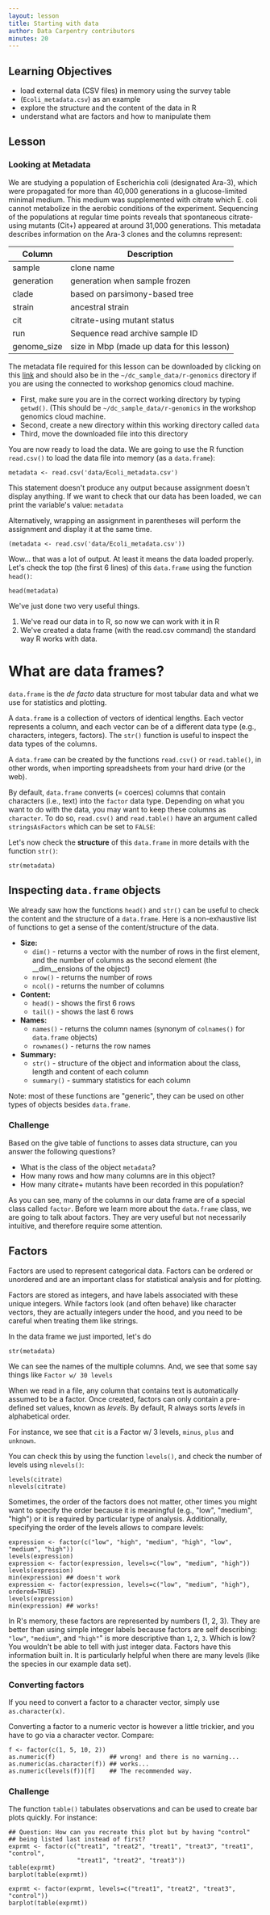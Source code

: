 ```yaml
---
layout: lesson
title: Starting with data
author: Data Carpentry contributors
minutes: 20
---
```



## Learning Objectives

- load external data (CSV files) in memory using the survey table
- (`Ecoli_metadata.csv`) as an example
-  explore the structure and the content of the data in R
-  understand what are factors and how to manipulate them

## Lesson

### Looking at Metadata


We are studying a population of Escherichia coli (designated Ara-3), which were propagated for more than 40,000 generations in a glucose-limited minimal medium. This medium was supplemented with citrate which E. coli cannot metabolize in the aerobic conditions of the experiment. Sequencing of the populations at regular time points reveals that spontaneous citrate-using mutants (Cit+) appeared at around 31,000 generations. This metadata describes information on the Ara-3 clones and the columns represent:

| Column           | Description                                |
|------------------|--------------------------------------------|
| sample           | clone name					|
| generation       | generation when sample frozen		|
| clade            | based on parsimony-based tree		|
| strain           | ancestral strain				|
| cit              | citrate-using mutant status		|
| run              | Sequence read archive sample ID		|
| genome_size      | size in Mbp (made up data for this lesson) |



The metadata file required for this lesson can be downloaded by clicking on this [link](./data/Ecoli_metadata.csv) and should also be in the `~/dc_sample_data/r-genomics` directory if you are using the connected to workshop genomics cloud machine. 

- First, make sure you are in the correct working directory by typing `getwd()`. (This should be `~/dc_sample_data/r-genomics` in the workshop genomics cloud machine. 
- Second, create a new directory within this working directory called `data`
- Third, move the downloaded file into this directory

You are now ready to load the data. We are going to use the R function  `read.csv()` to load the data file into memory (as a `data.frame`):

```{r, eval=TRUE,  purl=FALSE}
metadata <- read.csv('data/Ecoli_metadata.csv')
```

This statement doesn't produce any output because assignment doesn't display anything. If we want to check that our data has been loaded, we can print the variable's value: `metadata`

Alternatively, wrapping an assignment in parentheses will perform the assignment and display it at the same time.

```{r, eval = TRUE, purl = FALSE}
(metadata <- read.csv('data/Ecoli_metadata.csv'))
```

Wow... that was a lot of output. At least it means the data loaded properly. Let's check the top (the first 6 lines) of this `data.frame` using the function `head()`:

```{r, results='show', purl=FALSE}
head(metadata)
```

We've just done two very useful things.
1. We've read our data in to R, so now we can work with it in R
2. We've created a data frame (with the read.csv command) the 
standard way R works with data. 

# What are data frames?

`data.frame` is the _de facto_ data structure for most tabular data and what we use for statistics and plotting.

A `data.frame` is a collection of vectors of identical lengths. Each vector represents a column, and each vector can be of a different data type (e.g., characters, integers, factors). The `str()` function is useful to inspect the data types of the columns.

A `data.frame` can be created by the functions `read.csv()` or `read.table()`, in other words, when importing spreadsheets from your hard drive (or the web).

By default, `data.frame` converts (= coerces) columns that contain characters (i.e., text) into the `factor` data type. Depending on what you want to do with the data, you may want to keep these columns as `character`. To do so, `read.csv()` and `read.table()` have an argument called `stringsAsFactors` which can be set to `FALSE`:

Let's now check the __structure__ of this `data.frame` in more details with the function `str()`:

```{r, purl=FALSE}
str(metadata)
```

## Inspecting `data.frame` objects

We already saw how the functions `head()` and `str()` can be useful to check the content and the structure of a `data.frame`. Here is a non-exhaustive list of functions to get a sense of the content/structure of the data.

* **Size:**
    * `dim()` - returns a vector with the number of rows in the first element, and
    the number of columns as the second element (the __dim__ensions of the object)
    * `nrow()` - returns the number of rows
    * `ncol()` - returns the number of columns
* **Content:**
    * `head()` - shows the first 6 rows
    * `tail()` - shows the last 6 rows
* **Names:**
    * `names()` - returns the column names (synonym of `colnames()` for `data.frame`
	objects)
   * `rownames()` - returns the row names
* **Summary:**
   * `str()` - structure of the object and information about the class, length and
	content of  each column
   * `summary()` - summary statistics for each column

Note: most of these functions are "generic", they can be used on other types of objects besides `data.frame`.


### Challenge

Based on the give table of functions to asses data structure, can you answer the following questions?

* What is the class of the object `metadata`?
* How many rows and how many columns are in this object?
* How many citrate+ mutants have been recorded in this population?


As you can see, many of the columns in our data frame are of a special class called `factor`. Before we learn more about the `data.frame` class, we are going to talk about factors. They are very useful but not necessarily intuitive, and therefore require some attention.


## Factors

Factors are used to represent categorical data. Factors can be ordered or unordered and are an important class for statistical analysis and for plotting.

Factors are stored as integers, and have labels associated with these unique integers. While factors look (and often behave) like character vectors, they are actually integers under the hood, and you need to be careful when treating them like strings.

In the data frame we just imported, let's do 
```{r, purl=TRUE}
str(metadata)
```

We can see the names of the multiple columns. And, we see that 
some say things like `Factor w/ 30 levels`

When we read in a file, any column that contains text is automatically assumed to be a factor. Once created, factors can only contain a pre-defined set values, known as *levels*. By default, R always sorts *levels* in alphabetical order. 

For instance, we see that `cit` is a Factor w/ 3 levels, `minus`, `plus` and `unknown`.


You can check this by using the function `levels()`, and check the
number of levels using `nlevels()`:

```{r, purl=FALSE, eval=FALSE}
levels(citrate)
nlevels(citrate)
```
Sometimes, the order of the factors does not matter, other times you might want to specify the order because it is meaningful (e.g., "low", "medium", "high") or it is required by particular type of analysis. Additionally, specifying the order of the levels allows to compare levels:

```{r, purl=FALSE, error=TRUE, eval=FALSE}
expression <- factor(c("low", "high", "medium", "high", "low", "medium", "high"))
levels(expression)
expression <- factor(expression, levels=c("low", "medium", "high"))
levels(expression)
min(expression) ## doesn't work
expression <- factor(expression, levels=c("low", "medium", "high"), ordered=TRUE)
levels(expression)
min(expression) ## works!
```

In R's memory, these factors are represented by numbers (1, 2, 3). They are better than using simple integer labels because factors are self describing:
`"low"`, `"medium"`, and `"high"`" is more descriptive than `1`, `2`, `3`. Which is low?  You wouldn't be able to tell with just integer data. Factors have this information built in. It is particularly helpful when there are many levels (like the species in our example data set).

### Converting factors

If you need to convert a factor to a character vector, simply use
`as.character(x)`.

Converting a factor to a numeric vector is however a little trickier, and you
have to go via a character vector. Compare:

```{r, purl=TRUE, eval=FALSE}
f <- factor(c(1, 5, 10, 2))
as.numeric(f)               ## wrong! and there is no warning...
as.numeric(as.character(f)) ## works...
as.numeric(levels(f))[f]    ## The recommended way.
```

### Challenge

The function `table()` tabulates observations and can be used to create bar plots quickly. For instance:

```{r wrong-order, results='show', purl=TRUE}
## Question: How can you recreate this plot but by having "control"
## being listed last instead of first?
exprmt <- factor(c("treat1", "treat2", "treat1", "treat3", "treat1", "control",
                   "treat1", "treat2", "treat3"))
table(exprmt)
barplot(table(exprmt))
```


```{r correct-order, purl=FALSE}
exprmt <- factor(exprmt, levels=c("treat1", "treat2", "treat3", "control"))
barplot(table(exprmt))
```


